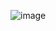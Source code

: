 ![image](https://github.com/ipravinsingh/Pricing-page/assets/115940781/a3f47941-8b58-4c21-9430-65089b139804)
